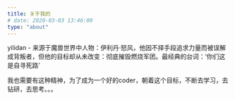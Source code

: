 ```yaml
---
title: 关于我的
# date: 2020-03-03 13:46:00
type: "about"
---
```


yilidan - 来源于魔兽世界中人物：伊利丹·怒风，他因不择手段追求力量而被误解成背叛者，但他的目标却从未改变：彻底摧毁燃烧军团。最经典的台词：‘你们这是自寻死路’

我也需要有这种精神，为了成为一个好的coder，朝着这个目标，不断去学习，去钻研，去思考。。。